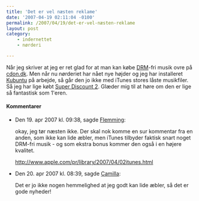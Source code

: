 ```yaml
---
title: 'Det er vel næsten reklame'
date: '2007-04-19 02:11:04 -0100'
permalink: /2007/04/19/det-er-vel-næsten-reklame
layout: post
category:
    - indernettet
    - nørderi

---
```

Når jeg skriver at jeg er ret glad for at man kan købe [DRM](http://en.wikipedia.org/wiki/Digital_Rights_Management)-fri musik ovre på [cdon.dk](http://www.cdon.dk/). Men når nu nørderiet har nået nye højder og jeg har installeret [Kubuntu](http://www.kubuntu.org/) på arbejde, så går den jo ikke med iTunes stores låste musikfiler. Så jeg har lige købt [Super Discount 2](http://www.pias.com/superdiscount2/). Glæder mig til at høre om den er lige så fantastisk som 1'eren.
<div class="vintage-comments">
<h4>Kommentarer </h4>
<ul class="vintage-comments-list"><li>
<p class="comment-meta">Den <time datetime="2007-04-19T21:38:29+02:00">19. apr 2007 kl.  09:38</time>, sagde <a href="http://netfactory.dk/">Flemming</a>:</p>
<p>okay, jeg tør næsten ikke. Der skal nok komme en sur kommentar fra en anden, som ikke kan lide æbler, men iTunes tilbyder faktisk snart noget DRM-fri musik - og som ekstra bonus kommer den også i en højere kvalitet.</p>
<p><a href="http://www.apple.com/pr/library/2007/04/02itunes.html">http://www.apple.com/pr/library/2007/04/02itunes.html</a></p>
</li>

<li>
<p class="comment-meta">Den <time datetime="2007-04-20T08:39:20+02:00">20. apr 2007 kl.  08:39</time>, sagde <a href="http://xoc.dk">Camilla</a>:</p>
<p>Det er jo ikke nogen hemmelighed at jeg godt kan lide æbler, så det er gode nyheder!</p>
</li>
</ul>
</div>
